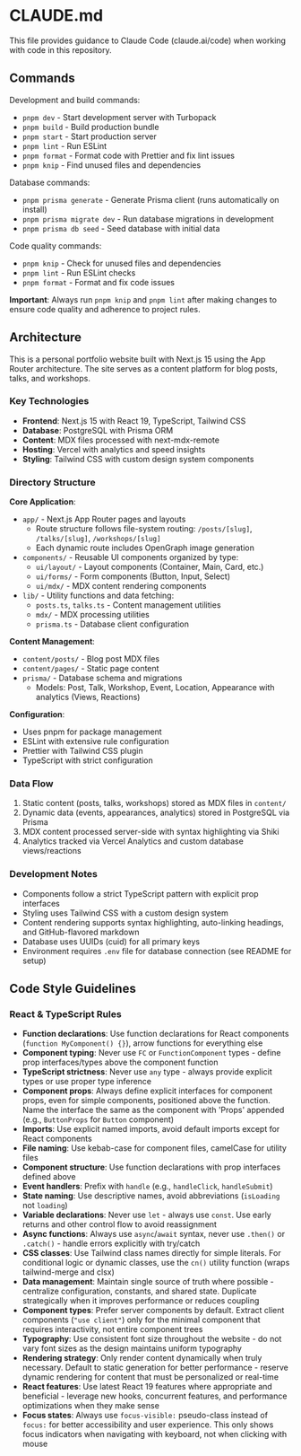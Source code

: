 # CLAUDE.md

This file provides guidance to Claude Code (claude.ai/code) when working with code in this repository.

## Commands

Development and build commands:

- `pnpm dev` - Start development server with Turbopack
- `pnpm build` - Build production bundle
- `pnpm start` - Start production server
- `pnpm lint` - Run ESLint
- `pnpm format` - Format code with Prettier and fix lint issues
- `pnpm knip` - Find unused files and dependencies

Database commands:

- `pnpm prisma generate` - Generate Prisma client (runs automatically on install)
- `pnpm prisma migrate dev` - Run database migrations in development
- `pnpm prisma db seed` - Seed database with initial data

Code quality commands:

- `pnpm knip` - Check for unused files and dependencies
- `pnpm lint` - Run ESLint checks
- `pnpm format` - Format and fix code issues

**Important**: Always run `pnpm knip` and `pnpm lint` after making changes to ensure code quality and adherence to project rules.

## Architecture

This is a personal portfolio website built with Next.js 15 using the App Router architecture. The site serves as a content platform for blog posts, talks, and workshops.

### Key Technologies

- **Frontend**: Next.js 15 with React 19, TypeScript, Tailwind CSS
- **Database**: PostgreSQL with Prisma ORM
- **Content**: MDX files processed with next-mdx-remote
- **Hosting**: Vercel with analytics and speed insights
- **Styling**: Tailwind CSS with custom design system components

### Directory Structure

**Core Application**:

- `app/` - Next.js App Router pages and layouts
  - Route structure follows file-system routing: `/posts/[slug]`, `/talks/[slug]`, `/workshops/[slug]`
  - Each dynamic route includes OpenGraph image generation
- `components/` - Reusable UI components organized by type:
  - `ui/layout/` - Layout components (Container, Main, Card, etc.)
  - `ui/forms/` - Form components (Button, Input, Select)
  - `ui/mdx/` - MDX content rendering components
- `lib/` - Utility functions and data fetching:
  - `posts.ts`, `talks.ts` - Content management utilities
  - `mdx/` - MDX processing utilities
  - `prisma.ts` - Database client configuration

**Content Management**:

- `content/posts/` - Blog post MDX files
- `content/pages/` - Static page content
- `prisma/` - Database schema and migrations
  - Models: Post, Talk, Workshop, Event, Location, Appearance with analytics (Views, Reactions)

**Configuration**:

- Uses pnpm for package management
- ESLint with extensive rule configuration
- Prettier with Tailwind CSS plugin
- TypeScript with strict configuration

### Data Flow

1. Static content (posts, talks, workshops) stored as MDX files in `content/`
2. Dynamic data (events, appearances, analytics) stored in PostgreSQL via Prisma
3. MDX content processed server-side with syntax highlighting via Shiki
4. Analytics tracked via Vercel Analytics and custom database views/reactions

### Development Notes

- Components follow a strict TypeScript pattern with explicit prop interfaces
- Styling uses Tailwind CSS with a custom design system
- Content rendering supports syntax highlighting, auto-linking headings, and GitHub-flavored markdown
- Database uses UUIDs (cuid) for all primary keys
- Environment requires `.env` file for database connection (see README for setup)

## Code Style Guidelines

### React & TypeScript Rules

- **Function declarations**: Use function declarations for React components (`function MyComponent() {}`), arrow functions for everything else
- **Component typing**: Never use `FC` or `FunctionComponent` types - define prop interfaces/types above the component function
- **TypeScript strictness**: Never use `any` type - always provide explicit types or use proper type inference
- **Component props**: Always define explicit interfaces for component props, even for simple components, positioned above the function. Name the interface the same as the component with 'Props' appended (e.g., `ButtonProps` for `Button` component)
- **Imports**: Use explicit named imports, avoid default imports except for React components
- **File naming**: Use kebab-case for component files, camelCase for utility files
- **Component structure**: Use function declarations with prop interfaces defined above
- **Event handlers**: Prefix with `handle` (e.g., `handleClick`, `handleSubmit`)
- **State naming**: Use descriptive names, avoid abbreviations (`isLoading` not `loading`)
- **Variable declarations**: Never use `let` - always use `const`. Use early returns and other control flow to avoid reassignment
- **Async functions**: Always use `async`/`await` syntax, never use `.then()` or `.catch()` - handle errors explicitly with try/catch
- **CSS classes**: Use Tailwind class names directly for simple literals. For conditional logic or dynamic classes, use the `cn()` utility function (wraps tailwind-merge and clsx)
- **Data management**: Maintain single source of truth where possible - centralize configuration, constants, and shared state. Duplicate strategically when it improves performance or reduces coupling
- **Component types**: Prefer server components by default. Extract client components (`"use client"`) only for the minimal component that requires interactivity, not entire component trees
- **Typography**: Use consistent font size throughout the website - do not vary font sizes as the design maintains uniform typography
- **Rendering strategy**: Only render content dynamically when truly necessary. Default to static generation for better performance - reserve dynamic rendering for content that must be personalized or real-time
- **React features**: Use latest React 19 features where appropriate and beneficial - leverage new hooks, concurrent features, and performance optimizations when they make sense
- **Focus states**: Always use `focus-visible:` pseudo-class instead of `focus:` for better accessibility and user experience. This only shows focus indicators when navigating with keyboard, not when clicking with mouse
